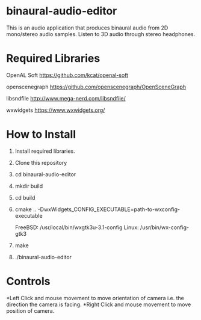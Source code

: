 # binaural-audio-editor
This is an audio application that produces binaural audio from 2D mono/stereo audio samples. Listen to 3D audio through stereo headphones.

# Required Libraries
OpenAL Soft https://github.com/kcat/openal-soft

openscenegraph https://github.com/openscenegraph/OpenSceneGraph

libsndfile http://www.mega-nerd.com/libsndfile/

wxwidgets https://www.wxwidgets.org/


# How to Install

1. Install required libraries.
2. Clone this repository
3. cd binaural-audio-editor
4. mkdir build
5. cd build
6. cmake .. -DwxWidgets_CONFIG_EXECUTABLE=path-to-wxconfig-executable
    
    FreeBSD: /usr/local/bin/wxgtk3u-3.1-config
    Linux: /usr/bin/wx-config-gtk3
7. make
8. ./binaural-audio-editor

# Controls
  *Left Click and mouse movement to move orientation of camera i.e. the direction the camera is facing.
  *Right Click and mouse movement to move position of camera.
